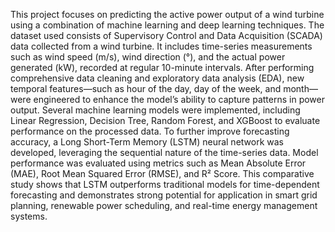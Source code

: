 This project focuses on predicting the active power output of a wind turbine using a combination of machine learning and deep learning techniques. The dataset used consists of Supervisory Control and Data Acquisition (SCADA) data collected from a wind turbine. It includes time-series measurements such as wind speed (m/s), wind direction (°), and the actual power generated (kW), recorded at regular 10-minute intervals.
After performing comprehensive data cleaning and exploratory data analysis (EDA), new temporal features—such as hour of the day, day of the week, and month—were engineered to enhance the model’s ability to capture patterns in power output. Several machine learning models were implemented, including Linear Regression, Decision Tree, Random Forest, and XGBoost to evaluate performance on the processed data. To further improve forecasting accuracy, a Long Short-Term Memory (LSTM) neural network was developed, leveraging the sequential nature of the time-series data. Model performance was evaluated using metrics such as Mean Absolute Error (MAE), Root Mean Squared Error (RMSE), and R² Score.
This comparative study shows that LSTM outperforms traditional models for time-dependent forecasting and demonstrates strong potential for application in smart grid planning, renewable power scheduling, and real-time energy management systems.


